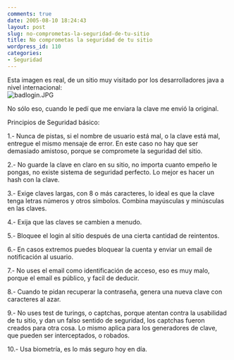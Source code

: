 ```yaml
---
comments: true
date: 2005-08-10 18:24:43
layout: post
slug: no-comprometas-la-seguridad-de-tu-sitio
title: No comprometas la seguridad de tu sitio
wordpress_id: 110
categories:
- Seguridad
---
```


Esta imagen es real, de un sitio muy visitado por los desarrolladores java a nivel internacional:  
![badlogin.JPG](http://www.lnds.net/archives/badlogin.JPG)

No sólo eso, cuando le pedí que me enviara la clave me envió la original.

Principios de Seguridad básico:

1.- Nunca de pistas, si el nombre de usuario está mal, o la clave está mal, entregue el mismo mensaje de error. En este caso no hay que ser demasiado amistoso, porque se compromete la seguridad del sitio.

2.- No guarde la clave en claro en su sitio, no importa cuanto empeño le pongas, no existe sistema de seguridad perfecto. Lo mejor es hacer un hash con la clave.

3.- Exige claves largas, con 8 o más caracteres, lo ideal es que la clave tenga letras números y otros símbolos. Combina mayúsculas y minúsculas en las claves.

4.- Exija que las claves se cambien a menudo.

5.- Bloquee el login al sitio después de una cierta cantidad de reintentos.

6.- En casos extremos puedes bloquear la cuenta y enviar un email de notificación al usuario.

7.- No uses el email como identificación de acceso, eso es muy malo, porque el email es público, y facil de deducir.

8.- Cuando te pidan recuperar la contraseña, genera una nueva clave con caracteres al azar.

9.- No uses test de turings, o captchas, porque atentan contra la usabilidad de tu sitio, y dan un falso sentido de seguridad, los captchas fueron creados para otra cosa. Lo mismo aplica para los generadores de clave, que pueden ser interceptados, o robados.

10.- Usa biometría, es lo más seguro hoy en día.



